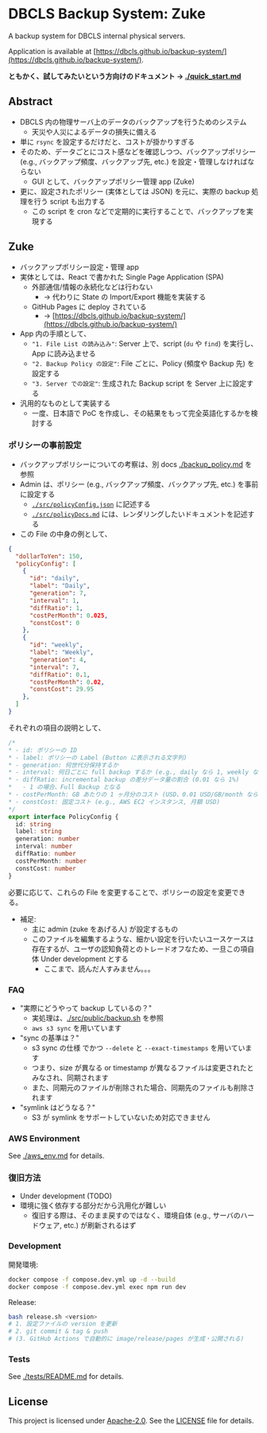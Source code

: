 # DBCLS Backup System: Zuke

A backup system for DBCLS internal physical servers.

Application is available at [https://dbcls.github.io/backup-system/](https://dbcls.github.io/backup-system/).

**ともかく、試してみたいという方向けのドキュメント -> [./quick_start.md](./quick_start.md)**

## Abstract

- DBCLS 内の物理サーバ上のデータのバックアップを行うためのシステム
  - 天災や人災によるデータの損失に備える
- 単に `rsync` を設定するだけだと、コストが掛かりすぎる
- そのため、データごとにコスト感などを確認しつつ、バックアップポリシー (e.g., バックアップ頻度、バックアップ先, etc.) を設定・管理しなければならない
  - GUI として、バックアップポリシー管理 app (Zuke)
- 更に、設定されたポリシー (実体としては JSON) を元に、実際の backup 処理を行う script も出力する
  - この script を cron などで定期的に実行することで、バックアップを実現する

## Zuke

- バックアップポリシー設定・管理 app
- 実体としては、React で書かれた Single Page Application (SPA)
  - 外部通信/情報の永続化などは行わない
    - -> 代わりに State の Import/Export 機能を実装する
  - GitHub Pages に deploy されている
    - -> [https://dbcls.github.io/backup-system/](https://dbcls.github.io/backup-system/)
- App 内の手順として、
  - `"1. File List の読み込み"`: Server 上で、script (`du` や `find`) を実行し、App に読み込ませる
  - `"2. Backup Policy の設定"`: File ごとに、Policy (頻度や Backup 先) を設定する
  - `"3. Server での設定"`: 生成された Backup script を Server 上に設定する
- 汎用的なものとして実装する
  - 一度、日本語で PoC を作成し、その結果をもって完全英語化するかを検討する

### ポリシーの事前設定

- バックアップポリシーについての考察は、別 docs [./backup_policy.md](./backup_policy.md) を参照
- Admin は、ポリシー (e.g., バックアップ頻度、バックアップ先, etc.) を事前に設定する
  - [`./src/policyConfig.json`](./src/policyConfig.json) に記述する
  - [`./src/policyDocs.md`](./src/policyDocs.md) には、レンダリングしたいドキュメントを記述する
- この File の中身の例として、

```json
{
  "dollarToYen": 150,
  "policyConfig": [
    {
      "id": "daily",
      "label": "Daily",
      "generation": 7,
      "interval": 1,
      "diffRatio": 1,
      "costPerMonth": 0.025,
      "constCost": 0
    },
    {
      "id": "weekly",
      "label": "Weekly",
      "generation": 4,
      "interval": 7,
      "diffRatio": 0.1,
      "costPerMonth": 0.02,
      "constCost": 29.95
    },
  ]
}
```

それぞれの項目の説明として、

```typescript
/*
* - id: ポリシーの ID
* - label: ポリシーの Label (Button に表示される文字列)
* - generation: 何世代分保持するか
* - interval: 何日ごとに full backup するか (e.g., daily なら 1, weekly なら 7)
* - diffRatio: incremental backup の差分データ量の割合 (0.01 なら 1%)
*   - 1 の場合、Full Backup となる
* - costPerMonth: GB あたりの 1 ヶ月分のコスト (USD、0.01 USD/GB/month なら 0.01)
* - constCost: 固定コスト (e.g., AWS EC2 インスタンス, 月額 USD)
*/
export interface PolicyConfig {
  id: string
  label: string
  generation: number
  interval: number
  diffRatio: number
  costPerMonth: number
  constCost: number
}
```

必要に応じて、これらの File を変更することで、ポリシーの設定を変更できる。

- 補足:
  - 主に admin (zuke をあげる人) が設定するもの
  - このファイルを編集するような、細かい設定を行いたいユースケースは存在するが、ユーザの認知負荷とのトレードオフなため、一旦この項自体 Under development とする
    - ここまで、読んだ人すみません。。。

### FAQ

- "実際にどうやって backup しているの？"
  - 実処理は、[./src/public/backup.sh](./src/public/backup.sh) を参照
  - `aws s3 sync` を用いています
- "sync の基準は？"
  - s3 sync の仕様 でかつ `--delete` と `--exact-timestamps` を用いています
  - つまり、size が異なる or timestamp が異なるファイルは変更されたとみなされ、同期されます
  - また、同期元のファイルが削除された場合、同期先のファイルも削除されます
- "symlink はどうなる？"
  - S3 が symlink をサポートしていないため対応できません

### AWS Environment

See [./aws_env.md](./aws_env.md) for details.

### 復旧方法

- Under development (TODO)
- 環境に強く依存する部分だから汎用化が難しい
  - 復旧する際は、そのまま戻すのではなく、環境自体 (e.g., サーバのハードウェア, etc.) が刷新されるはず

### Development

開発環境:

```bash
docker compose -f compose.dev.yml up -d --build
docker compose -f compose.dev.yml exec npm run dev
```

Release:

```bash
bash release.sh <version>
# 1. 設定ファイルの version を更新
# 2. git commit & tag & push
# (3. GitHub Actions で自動的に image/release/pages が生成・公開される)
```

### Tests

See [./tests/README.md](./tests/README.md) for details.

## License

This project is licensed under [Apache-2.0](https://www.apache.org/licenses/LICENSE-2.0).
See the [LICENSE](./LICENSE) file for details.
